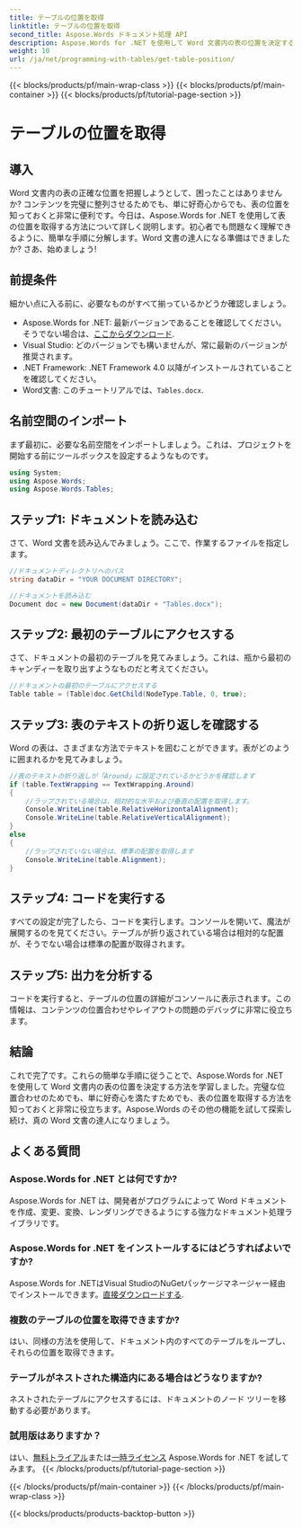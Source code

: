 ```yaml
---
title: テーブルの位置を取得
linktitle: テーブルの位置を取得
second_title: Aspose.Words ドキュメント処理 API
description: Aspose.Words for .NET を使用して Word 文書内の表の位置を決定する方法を、ステップバイステップ ガイドで説明します。
weight: 10
url: /ja/net/programming-with-tables/get-table-position/
---
```


{{< blocks/products/pf/main-wrap-class >}}
{{< blocks/products/pf/main-container >}}
{{< blocks/products/pf/tutorial-page-section >}}

# テーブルの位置を取得

## 導入

Word 文書内の表の正確な位置を把握しようとして、困ったことはありませんか? コンテンツを完璧に整列させるためでも、単に好奇心からでも、表の位置を知っておくと非常に便利です。今日は、Aspose.Words for .NET を使用して表の位置を取得する方法について詳しく説明します。初心者でも問題なく理解できるように、簡単な手順に分解します。Word 文書の達人になる準備はできましたか? さあ、始めましょう!

## 前提条件

細かい点に入る前に、必要なものがすべて揃っているかどうか確認しましょう。
-  Aspose.Words for .NET: 最新バージョンであることを確認してください。そうでない場合は、[ここからダウンロード](https://releases.aspose.com/words/net/).
- Visual Studio: どのバージョンでも構いませんが、常に最新のバージョンが推奨されます。
- .NET Framework: .NET Framework 4.0 以降がインストールされていることを確認してください。
- Word文書: このチュートリアルでは、`Tables.docx`.

## 名前空間のインポート

まず最初に、必要な名前空間をインポートしましょう。これは、プロジェクトを開始する前にツールボックスを設定するようなものです。

```csharp
using System;
using Aspose.Words;
using Aspose.Words.Tables;
```

## ステップ1: ドキュメントを読み込む

さて、Word 文書を読み込んでみましょう。ここで、作業するファイルを指定します。

```csharp
//ドキュメントディレクトリへのパス
string dataDir = "YOUR DOCUMENT DIRECTORY";

//ドキュメントを読み込む
Document doc = new Document(dataDir + "Tables.docx");
```

## ステップ2: 最初のテーブルにアクセスする

さて、ドキュメントの最初のテーブルを見てみましょう。これは、瓶から最初のキャンディーを取り出すようなものだと考えてください。

```csharp
//ドキュメントの最初のテーブルにアクセスする
Table table = (Table)doc.GetChild(NodeType.Table, 0, true);
```

## ステップ3: 表のテキストの折り返しを確認する

Word の表は、さまざまな方法でテキストを囲むことができます。表がどのように囲まれるかを見てみましょう。

```csharp
//表のテキストの折り返しが「Around」に設定されているかどうかを確認します
if (table.TextWrapping == TextWrapping.Around)
{
    //ラップされている場合は、相対的な水平および垂直の配置を取得します。
    Console.WriteLine(table.RelativeHorizontalAlignment);
    Console.WriteLine(table.RelativeVerticalAlignment);
}
else
{
    //ラップされていない場合は、標準の配置を取得します
    Console.WriteLine(table.Alignment);
}
```

## ステップ4: コードを実行する

すべての設定が完了したら、コードを実行します。コンソールを開いて、魔法が展開するのを見てください。テーブルが折り返されている場合は相対的な配置が、そうでない場合は標準の配置が取得されます。

## ステップ5: 出力を分析する

コードを実行すると、テーブルの位置の詳細がコンソールに表示されます。この情報は、コンテンツの位置合わせやレイアウトの問題のデバッグに非常に役立ちます。

## 結論

これで完了です。これらの簡単な手順に従うことで、Aspose.Words for .NET を使用して Word 文書内の表の位置を決定する方法を学習しました。完璧な位置合わせのためでも、単に好奇心を満たすためでも、表の位置を取得する方法を知っておくと非常に役立ちます。Aspose.Words のその他の機能を試して探索し続け、真の Word 文書の達人になりましょう。

## よくある質問

### Aspose.Words for .NET とは何ですか?

Aspose.Words for .NET は、開発者がプログラムによって Word ドキュメントを作成、変更、変換、レンダリングできるようにする強力なドキュメント処理ライブラリです。

### Aspose.Words for .NET をインストールするにはどうすればよいですか?

 Aspose.Words for .NETはVisual StudioのNuGetパッケージマネージャー経由でインストールできます。[直接ダウンロードする](https://releases.aspose.com/words/net/).

### 複数のテーブルの位置を取得できますか?

はい、同様の方法を使用して、ドキュメント内のすべてのテーブルをループし、それらの位置を取得できます。

### テーブルがネストされた構造内にある場合はどうなりますか?

ネストされたテーブルにアクセスするには、ドキュメントのノード ツリーを移動する必要があります。

### 試用版はありますか？

はい、[無料トライアル](https://releases.aspose.com/)または[一時ライセンス](https://purchase.aspose.com/temporary-license/) Aspose.Words for .NET を試してみます。
{{< /blocks/products/pf/tutorial-page-section >}}

{{< /blocks/products/pf/main-container >}}
{{< /blocks/products/pf/main-wrap-class >}}

{{< blocks/products/products-backtop-button >}}
